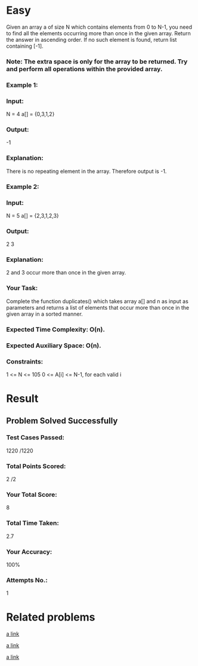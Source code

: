 # Easy
Given an array a of size N which contains elements from 0 to N-1, you need to find all the elements occurring more than once in the given array. Return the answer in ascending order. If no such element is found, return list containing [-1]. 

### Note: The extra space is only for the array to be returned. Try and perform all operations within the provided array. 

### Example 1:

### Input:
N = 4
a[] = {0,3,1,2}
### Output: 
-1
### Explanation: 
There is no repeating element in the array. Therefore output is -1.
### Example 2:

### Input:
N = 5
a[] = {2,3,1,2,3}
### Output: 
2 3 
### Explanation: 
2 and 3 occur more than once in the given array.
### Your Task:
Complete the function duplicates() which takes array a[] and n as input as parameters and returns a list of elements that occur more than once in the given array in a sorted manner. 

### Expected Time Complexity: O(n).
### Expected Auxiliary Space: O(n).

### Constraints:
1 <= N <= 105
0 <= A[i] <= N-1, for each valid i

# Result
## Problem Solved Successfully
### Test Cases Passed: 
1220 /1220
### Total Points Scored: 
2 /2
### Your Total Score: 
8
### Total Time Taken: 
2.7
### Your Accuracy: 
100%
### Attempts No.: 
1

# Related problems

[a link](https://github.com/user/repo/blob/branch/other_file.md](https://practice.geeksforgeeks.org/problems/even-and-odd/1?page=1&difficulty=Easy&sortBy=submissions)https://practice.geeksforgeeks.org/problems/even-and-odd/1?page=1&difficulty=Easy&sortBy=submissions)

[a link](https://practice.geeksforgeeks.org/problems/move-all-zeroes-to-end-of-array0751/1?page=1&difficulty=Easy&sortBy=submissions)

[a link](https://practice.geeksforgeeks.org/problems/sorted-subsequence-of-size-3/1?page=1&difficulty=Easy&sortBy=submissions)
